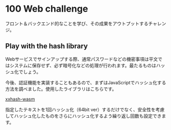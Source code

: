 # 100 Web challenge

フロント＆バックエンド的なことを学び、その成果をアウトプットするチャレンジ。

## Play with the hash library

Webサービスでサインアップする際、通常パスワードなどの機密事項は平文ではシステムに保存せず、必ず暗号化などの処理が行われます。最たるものはハッシュ化でしょう。

今後、認証機能を実装することもあるので、まずはJavaScriptでハッシュ化する方法を調べました。使用したライブラリはこちらです。

[xxhash-wasm](https://github.com/jungomi/xxhash-wasm)

指定したテキストを1回ハッシュ化（64bit ver）するだけでなく、安全性を考慮してハッシュ化したものをさらにハッシュ化するよう繰り返し回数も設定できます。
